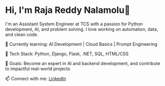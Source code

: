 # Hi, I'm Raja Reddy Nalamolu👋

I'm an Assistant System Engineer at TCS with a passion for Python development, AI, and problem solving. I love working on automation, data, and clean code. 

🌱 Currently learning: AI Development | Cloud Basics | Prompt Engineering

📘 Tech Stack: Python, Django, Flask, .NET, SQL, HTML/CSS

🎯 Goals: Become an expert in AI and backend development, and contribute to impactful real-world projects

📫 Connect with me: [LinkedIn](https://www.linkedin.com/in/raja-reddy-nalamolu-14a512230) 
